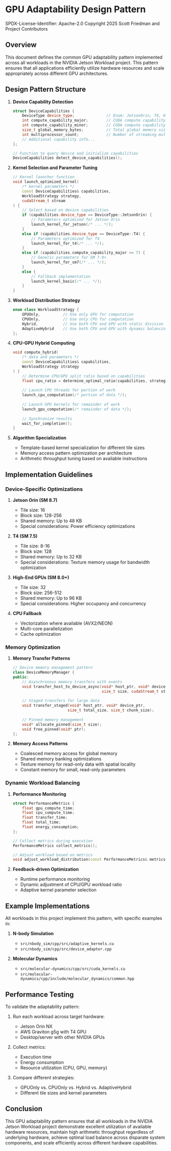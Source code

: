 # GPU Adaptability Design Pattern

SPDX-License-Identifier: Apache-2.0
Copyright 2025 Scott Friedman and Project Contributors

## Overview

This document defines the common GPU adaptability pattern implemented across all workloads in the NVIDIA Jetson Workload project. This pattern ensures that all applications efficiently utilize hardware resources and scale appropriately across different GPU architectures.

## Design Pattern Structure

1. **Device Capability Detection**
   ```cpp
   struct DeviceCapabilities {
       DeviceType device_type;              // Enum: JetsonOrin, T4, HighEnd, etc.
       int compute_capability_major;        // CUDA compute capability major version
       int compute_capability_minor;        // CUDA compute capability minor version
       size_t global_memory_bytes;          // Total global memory size
       int multiprocessor_count;            // Number of streaming multiprocessors
       // Additional capability info...
   };
   
   // Function to query device and initialize capabilities
   DeviceCapabilities detect_device_capabilities();
   ```

2. **Kernel Selection and Parameter Tuning**
   ```cpp
   // Kernel launcher function
   void launch_optimized_kernel(
       /* kernel parameters */
       const DeviceCapabilities& capabilities,
       WorkloadStrategy strategy,
       cudaStream_t stream
   ) {
       // Select based on device capabilities
       if (capabilities.device_type == DeviceType::JetsonOrin) {
           // Parameters optimized for Jetson Orin
           launch_kernel_for_jetson(/* ... */);
       } 
       else if (capabilities.device_type == DeviceType::T4) {
           // Parameters optimized for T4
           launch_kernel_for_t4(/* ... */);
       }
       else if (capabilities.compute_capability_major >= 7) {
           // Generic parameters for SM 7.0+
           launch_kernel_for_sm7(/* ... */);
       }
       else {
           // Fallback implementation
           launch_kernel_basic(/* ... */);
       }
   }
   ```

3. **Workload Distribution Strategy**
   ```cpp
   enum class WorkloadStrategy {
       GPUOnly,          // Use only GPU for computation
       CPUOnly,          // Use only CPU for computation
       Hybrid,           // Use both CPU and GPU with static division
       AdaptiveHybrid    // Use both CPU and GPU with dynamic balancing
   };
   ```

4. **CPU-GPU Hybrid Computing**
   ```cpp
   void compute_hybrid(
       /* data and parameters */
       const DeviceCapabilities& capabilities,
       WorkloadStrategy strategy
   ) {
       // Determine CPU/GPU split ratio based on capabilities
       float cpu_ratio = determine_optimal_ratio(capabilities, strategy);
       
       // Launch CPU threads for portion of work
       launch_cpu_computation(/* portion of data */);
       
       // Launch GPU kernels for remainder of work
       launch_gpu_computation(/* remainder of data */);
       
       // Synchronize results
       wait_for_completion();
   }
   ```

5. **Algorithm Specialization**
   - Template-based kernel specialization for different tile sizes
   - Memory access pattern optimization per architecture
   - Arithmetic throughput tuning based on available instructions

## Implementation Guidelines

### Device-Specific Optimizations

1. **Jetson Orin (SM 8.7)**
   - Tile size: 16
   - Block size: 128-256
   - Shared memory: Up to 48 KB
   - Special considerations: Power efficiency optimizations

2. **T4 (SM 7.5)**
   - Tile size: 8-16
   - Block size: 128
   - Shared memory: Up to 32 KB
   - Special considerations: Texture memory usage for bandwidth optimization

3. **High-End GPUs (SM 8.0+)**
   - Tile size: 32
   - Block size: 256-512
   - Shared memory: Up to 96 KB
   - Special considerations: Higher occupancy and concurrency

4. **CPU Fallback**
   - Vectorization where available (AVX2/NEON)
   - Multi-core parallelization
   - Cache optimization

### Memory Optimization

1. **Memory Transfer Patterns**
   ```cpp
   // Device memory management pattern
   class DeviceMemoryManager {
   public:
       // Asynchronous memory transfers with events
       void transfer_host_to_device_async(void* host_ptr, void* device_ptr, 
                                          size_t size, cudaStream_t stream);
       
       // Staged transfers for large data
       void transfer_staged(void* host_ptr, void* device_ptr, 
                           size_t total_size, size_t chunk_size);
       
       // Pinned memory management
       void* allocate_pinned(size_t size);
       void free_pinned(void* ptr);
   };
   ```

2. **Memory Access Patterns**
   - Coalesced memory access for global memory
   - Shared memory banking optimizations
   - Texture memory for read-only data with spatial locality
   - Constant memory for small, read-only parameters

### Dynamic Workload Balancing

1. **Performance Monitoring**
   ```cpp
   struct PerformanceMetrics {
       float gpu_compute_time;
       float cpu_compute_time;
       float transfer_time;
       float total_time;
       float energy_consumption;
   };
   
   // Collect metrics during execution
   PerformanceMetrics collect_metrics();
   
   // Adjust workload based on metrics
   void adjust_workload_distribution(const PerformanceMetrics& metrics);
   ```

2. **Feedback-driven Optimization**
   - Runtime performance monitoring
   - Dynamic adjustment of CPU/GPU workload ratio
   - Adaptive kernel parameter selection

## Example Implementations

All workloads in this project implement this pattern, with specific examples in:

1. **N-body Simulation**
   - `src/nbody_sim/cpp/src/adaptive_kernels.cu`
   - `src/nbody_sim/cpp/src/device_adaptor.cpp`

2. **Molecular Dynamics**
   - `src/molecular-dynamics/cpp/src/cuda_kernels.cu`
   - `src/molecular-dynamics/cpp/include/molecular_dynamics/common.hpp`

## Performance Testing

To validate the adaptability pattern:

1. Run each workload across target hardware:
   - Jetson Orin NX
   - AWS Graviton g5g with T4 GPU
   - Desktop/server with other NVIDIA GPUs

2. Collect metrics:
   - Execution time
   - Energy consumption
   - Resource utilization (CPU, GPU, memory)

3. Compare different strategies:
   - GPUOnly vs. CPUOnly vs. Hybrid vs. AdaptiveHybrid
   - Different tile sizes and kernel parameters

## Conclusion

This GPU adaptability pattern ensures that all workloads in the NVIDIA Jetson Workload project demonstrate excellent utilization of available hardware resources, maintain high arithmetic throughput regardless of underlying hardware, achieve optimal load balance across disparate system components, and scale efficiently across different hardware capabilities.